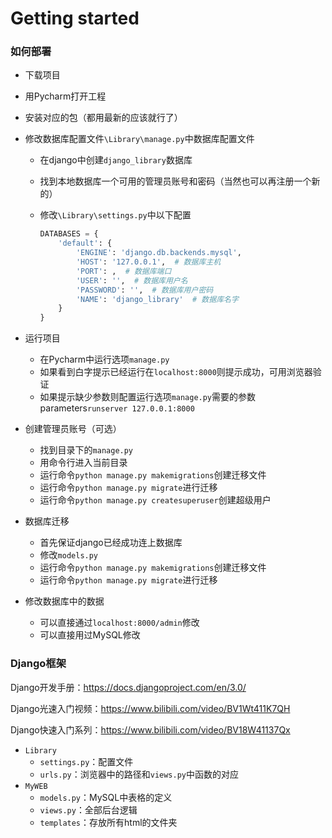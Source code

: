 # Getting started

### 如何部署

- 下载项目

- 用Pycharm打开工程

- 安装对应的包（都用最新的应该就行了）

- 修改数据库配置文件`\Library\manage.py`中数据库配置文件

  - 在django中创建`django_library`数据库

  - 找到本地数据库一个可用的管理员账号和密码（当然也可以再注册一个新的）

  - 修改`\Library\settings.py`中以下配置

    ```Python
    DATABASES = {
        'default': {
            'ENGINE': 'django.db.backends.mysql',
            'HOST': '127.0.0.1',  # 数据库主机
            'PORT': ,  # 数据库端口
            'USER': '',  # 数据库用户名
            'PASSWORD': '',  # 数据库用户密码
            'NAME': 'django_library'  # 数据库名字
        }
    }
    ```

- 运行项目

  - 在Pycharm中运行选项`manage.py`
  - 如果看到白字提示已经运行在`localhost:8000`则提示成功，可用浏览器验证
  - 如果提示缺少参数则配置运行选项`manage.py`需要的参数parameters`runserver 127.0.0.1:8000`

- 创建管理员账号（可选）

  - 找到目录下的`manage.py`
  - 用命令行进入当前目录
  - 运行命令`python manage.py makemigrations`创建迁移文件
  - 运行命令`python manage.py migrate`进行迁移
  - 运行命令`python manage.py createsuperuser`创建超级用户

- 数据库迁移

  - 首先保证django已经成功连上数据库
  - 修改`models.py`
  - 运行命令`python manage.py makemigrations`创建迁移文件
  - 运行命令`python manage.py migrate`进行迁移

- 修改数据库中的数据

  - 可以直接通过`localhost:8000/admin`修改
  - 可以直接用过MySQL修改

### Django框架

Django开发手册：https://docs.djangoproject.com/en/3.0/

Django光速入门视频：https://www.bilibili.com/video/BV1Wt411K7QH

Django快速入门系列：https://www.bilibili.com/video/BV18W41137Qx

- `Library`
  - `settings.py`：配置文件
  - `urls.py`：浏览器中的路径和`views.py`中函数的对应
- `MyWEB`
  - `models.py`：MySQL中表格的定义
  - `views.py`：全部后台逻辑
  - `templates`：存放所有html的文件夹


